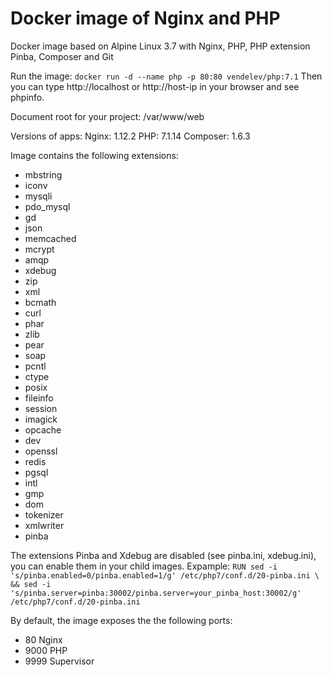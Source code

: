 # Docker image of Nginx and PHP
Docker image based on Alpine Linux 3.7 with Nginx, PHP, PHP extension Pinba, Composer and Git 

Run the image:
`docker run -d --name php -p 80:80 vendelev/php:7.1` 
Then you can type http://localhost or http://host-ip in your browser and see phpinfo.

Document root for your project: /var/www/web

Versions of apps:
Nginx: 1.12.2
PHP: 7.1.14
Composer: 1.6.3

Image contains the following extensions:
- mbstring
- iconv
- mysqli
- pdo_mysql
- gd
- json
- memcached
- mcrypt
- amqp
- xdebug
- zip
- xml
- bcmath
- curl
- phar
- zlib
- pear
- soap
- pcntl
- ctype
- posix
- fileinfo
- session
- imagick
- opcache
- dev
- openssl
- redis
- pgsql
- intl
- gmp
- dom
- tokenizer
- xmlwriter
- pinba

The extensions Pinba and Xdebug are disabled (see pinba.ini, xdebug.ini), you can enable them in your child images.
Expample:
`
RUN sed -i 's/pinba.enabled=0/pinba.enabled=1/g' /etc/php7/conf.d/20-pinba.ini \
    && sed -i 's/pinba.server=pinba:30002/pinba.server=your_pinba_host:30002/g' /etc/php7/conf.d/20-pinba.ini
`

By default, the image exposes the the following ports:
- 80 Nginx
- 9000 PHP
- 9999 Supervisor